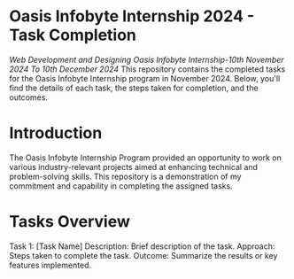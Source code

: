 # Oasis Infobyte Internship 2024 - Task Completion
*Web Development and Designing Oasis Infobyte Internship-10th November 2024 To 10th December 2024*
This repository contains the completed tasks for the Oasis Infobyte Internship program in November 2024. Below, you'll find the details of each task, the steps taken for completion, and the outcomes.

# Introduction
The Oasis Infobyte Internship Program provided an opportunity to work on various industry-relevant projects aimed at enhancing technical and problem-solving skills. This repository is a demonstration of my commitment and capability in completing the assigned tasks.

# Tasks Overview
Task 1: [Task Name]
Description: Brief description of the task.
Approach: Steps taken to complete the task.
Outcome: Summarize the results or key features implemented.



